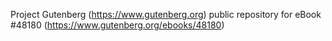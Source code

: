 Project Gutenberg (https://www.gutenberg.org) public repository for eBook #48180 (https://www.gutenberg.org/ebooks/48180)

